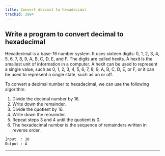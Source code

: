 ```yaml
---
title: Convert decimal to hexadecimal
trackId: 3894
---
```


## Write a program to convert decimal to hexadecimal

Hexadecimal is a base-16 number system. It uses sixteen digits: 0, 1, 2, 3, 4, 5, 6, 7, 8, 9, A, B, C, D, E, and F. The digits are called hexits. A hexit is the smallest unit of information in a computer. A hexit can be used to represent a single value, such as 0, 1, 2, 3, 4, 5, 6, 7, 8, 9, A, B, C, D, E, or F, or it can be used to represent a single state, such as on or off.

To convert a decimal number to hexadecimal, we can use the following algorithm:

1. Divide the decimal number by 16.
2. Write down the remainder.
3. Divide the quotient by 16.
4. Write down the remainder.
5. Repeat steps 3 and 4 until the quotient is 0.
6. The hexadecimal number is the sequence of remainders written in reverse order.

```txt
Input  : 10
Output : A
```

---
